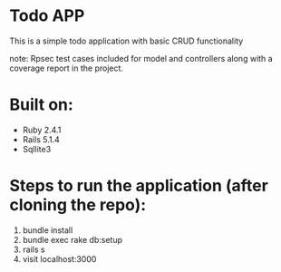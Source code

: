 # Todo APP

This is a simple todo application with basic CRUD functionality

note: Rpsec test cases included for model and controllers along with a coverage report in the project.

# Built on:
* Ruby 2.4.1
* Rails 5.1.4
* Sqllite3

# Steps to run the application (after cloning the repo):

1. bundle install
2. bundle exec rake db:setup
3. rails s
4. visit localhost:3000


